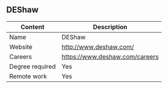 ## DEShaw

Content|Description
-|-
Name|DEShaw
Website|http://www.deshaw.com/
Careers|https://www.deshaw.com/careers
Degree required|Yes
Remote work|Yes
